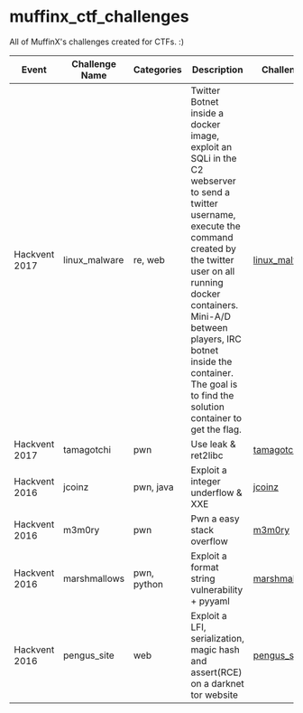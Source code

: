 # muffinx_ctf_challenges
All of MuffinX's challenges created for CTFs. :)


| Event  | Challenge Name  |  Categories  | Description  | Challenge  |
|---|---|---|---|---|
| Hackvent 2017  | linux_malware  | re, web  | Twitter Botnet inside a docker image, exploit an SQLi in the C2 webserver to send a twitter username, execute the command created by the twitter user on all running docker containers. Mini-A/D between players, IRC botnet inside the container. The goal is to find the solution container to get the flag. | [linux_malware](../../tree/main/hackvent_17/linux_malware)  |
| Hackvent 2017  | tamagotchi  | pwn  | Use leak & ret2libc  | [tamagotchi](../../tree/main/hackvent_17/tamagotchi)  |
| Hackvent 2016  | jcoinz  | pwn, java  | Exploit a integer underflow & XXE  | [jcoinz](../../tree/main/hackvent_16/jcoinz)  |
| Hackvent 2016  | m3m0ry  | pwn  | Pwn a easy stack overflow  | [m3m0ry](../../tree/main/hackvent_16/m3m0ry)   |
| Hackvent 2016  | marshmallows  | pwn, python | Exploit a format string vulnerability + pyyaml  |  [marshmallows](../../tree/main/hackvent_16/marshmallows) |
| Hackvent 2016  | pengus_site  | web  | Exploit a LFI, serialization, magic hash and assert(RCE) on a darknet tor website  |  [pengus_site](../../tree/main/hackvent_16/pengus_site) |
